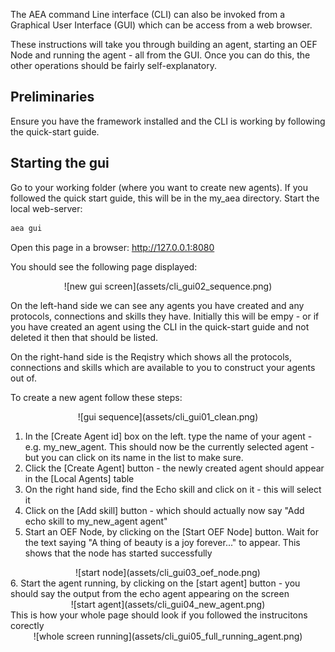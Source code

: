 The AEA command Line interface (CLI) can also be invoked from a Graphical User Interface (GUI) which can be access from a web browser. 

These instructions will take you through building an agent, starting an OEF Node and running the agent - all from the GUI. Once you can do this, the other operations should be fairly self-explanatory.

## Preliminaries

Ensure you have the framework installed and the CLI is working by following the quick-start guide. 

## Starting the gui
Go to your working folder (where you want to create new agents). If you followed the quick start guide, this will be in the my_aea directory.
Start the local web-server:
``` bash
aea gui
```

Open this page in a browser: http://127.0.0.1:8080

You should see the following page displayed:

<center>![new gui screen](assets/cli_gui02_sequence.png)</center>

On the left-hand side we can see any agents you have created and any protocols, connections and skills they have. Initially this will be empy - or if you have created an agent using the CLI in the quick-start guide and not deleted it then that should be listed.

On the right-hand side is the Reqistry which shows all the protocols, connections and skills which are available to you to construct your agents out of.

To create a new agent follow these steps:
<center>![gui sequence](assets/cli_gui01_clean.png)</center>

1. In the [Create Agent id] box on the left. type the name of your agent - e.g. my_new_agent. This should now be the currently selected agent - but you can click on its name in the list to make sure. 
2. Click the [Create Agent] button - the newly created agent should appear in the [Local Agents] table
3. On the right hand side, find the Echo skill and click on it - this will select it
4. Click on the [Add skill] button - which should actually now say "Add echo skill to my_new_agent agent"
5. Start an OEF Node, by clicking on the [Start OEF Node] button. Wait for the text saying "A thing of beauty is a joy forever..." to appear. This shows that the node has started successfully
<center>![start node](assets/cli_gui03_oef_node.png)</center>
6. Start the agent running, by clicking on the [start agent] button - you should say the output from the echo agent appearing on the screen
<center>![start agent](assets/cli_gui04_new_agent.png)</center>
This is how your whole page should look if you followed the instrucitons corectly
<center>![whole screen running](assets/cli_gui05_full_running_agent.png)</center>
 
